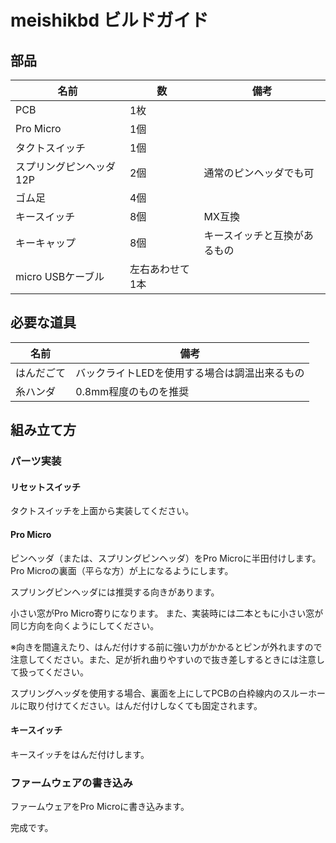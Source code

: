 # meishikbd ビルドガイド


## 部品


| 名前 | 数 | 備考 |
| ---- | ---- | --- |
| PCB | 1枚 | |
| Pro Micro | 1個 | |
| タクトスイッチ | 1個 | |
| スプリングピンヘッダ 12P | 2個 | 通常のピンヘッダでも可 |
| ゴム足 | 4個 |  |
| キースイッチ | 8個 | MX互換 |
| キーキャップ | 8個 | キースイッチと互換があるもの |
| micro USBケーブル | 左右あわせて1本 | |

## 必要な道具

| 名前 | 備考 |
| ---- | ---- |
| はんだごて | バックライトLEDを使用する場合は調温出来るもの |
| 糸ハンダ | 0.8mm程度のものを推奨 |


## 組み立て方

### パーツ実装

#### リセットスイッチ

タクトスイッチを上面から実装してください。


#### Pro Micro

ピンヘッダ（または、スプリングピンヘッダ）をPro Microに半田付けします。Pro Microの裏面（平らな方）が上になるようにします。

スプリングピンヘッダには推奨する向きがあります。

小さい窓がPro Micro寄りになります。
また、実装時には二本ともに小さい窓が同じ方向を向くようにしてください。

※向きを間違えたり、はんだ付けする前に強い力がかかるとピンが外れますので注意してください。また、足が折れ曲りやすいので抜き差しするときには注意して扱ってください。

スプリングヘッダを使用する場合、裏面を上にしてPCBの白枠線内のスルーホールに取り付けてください。はんだ付けしなくても固定されます。



#### キースイッチ

キースイッチをはんだ付けします。

### ファームウェアの書き込み

ファームウェアをPro Microに書き込みます。

完成です。
